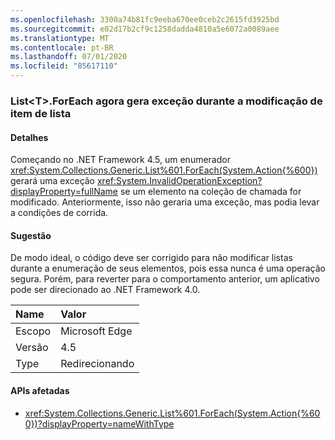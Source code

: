 ```yaml
---
ms.openlocfilehash: 3300a74b81fc9eeba670ee0ceb2c2615fd3925bd
ms.sourcegitcommit: e02d17b2cf9c1258dadda4810a5e6072a0089aee
ms.translationtype: MT
ms.contentlocale: pt-BR
ms.lasthandoff: 07/01/2020
ms.locfileid: "85617110"
---
```

### <a name="listlttgtforeach-can-throw-exception-when-modifying-list-item"></a>List&lt;T&gt;.ForEach agora gera exceção durante a modificação de item de lista

#### <a name="details"></a>Detalhes

Começando no .NET Framework 4.5, um enumerador <xref:System.Collections.Generic.List%601.ForEach(System.Action{%600})> gerará uma exceção <xref:System.InvalidOperationException?displayProperty=fullName> se um elemento na coleção de chamada for modificado. Anteriormente, isso não geraria uma exceção, mas podia levar a condições de corrida.

#### <a name="suggestion"></a>Sugestão

De modo ideal, o código deve ser corrigido para não modificar listas durante a enumeração de seus elementos, pois essa nunca é uma operação segura. Porém, para reverter para o comportamento anterior, um aplicativo pode ser direcionado ao .NET Framework 4.0.

| Name    | Valor       |
|:--------|:------------|
| Escopo   | Microsoft Edge        |
| Versão | 4.5         |
| Type    | Redirecionando |

#### <a name="affected-apis"></a>APIs afetadas

- <xref:System.Collections.Generic.List%601.ForEach(System.Action{%600})?displayProperty=nameWithType>
